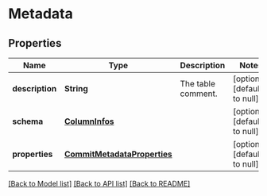# Metadata
## Properties

| Name | Type | Description | Notes |
|------------ | ------------- | ------------- | -------------|
| **description** | **String** | The table comment. | [optional] [default to null] |
| **schema** | [**ColumnInfos**](ColumnInfos.md) |  | [optional] [default to null] |
| **properties** | [**CommitMetadataProperties**](CommitMetadataProperties.md) |  | [optional] [default to null] |

[[Back to Model list]](../README.md#documentation-for-models) [[Back to API list]](../README.md#documentation-for-api-endpoints) [[Back to README]](../README.md)

